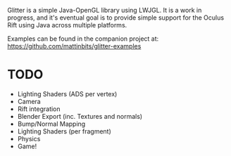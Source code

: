 Glitter is a simple Java-OpenGL library using LWJGL. It is a work in progress, and it's eventual goal is to
provide simple support for the Oculus Rift using Java across multiple platforms.

Examples can be found in the companion project at: https://github.com/mattinbits/glitter-examples

TODO
=========

- Lighting Shaders (ADS per vertex)
- Camera
- Rift integration
- Blender Export (inc. Textures and normals)
- Bump/Normal Mapping
- Lighting Shaders (per fragment)
- Physics
- Game!
